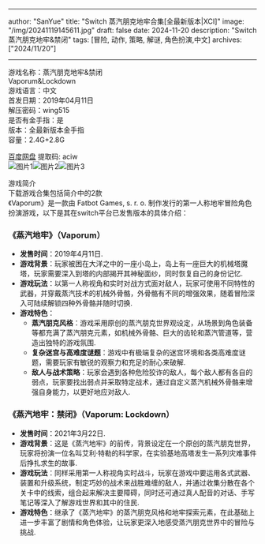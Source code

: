 
---
author: "SanYue"
title: "Switch 蒸汽朋克地牢合集[全最新版本|XCI]"
image: "/img/20241119145611.jpg"
draft: false
date: 2024-11-20
description: "Switch 蒸汽朋克地牢&禁闭"
tags: [冒险, 动作, 策略, 解谜, 角色扮演,中文]
archives: ["2024/11/20"]

---

游戏名称：蒸汽朋克地牢&禁闭   
Vaporum&Lockdown    
游戏语言：中文  
首发日期：2019年04月11日  
解压密码：wing515  
是否有金手指：是  
版本：全最新版本金手指   
容量：2.4G+2.8G

[百度网盘](https://pan.baidu.com/s/1XYuNYfuwOF5l2pqrj1vDow) 提取码: aciw  
![图片1](/img/d775cb.jpg)![图片2](/img/f0c79f.jpg)![图片3](/img/8f8950.jpg)  

游戏简介  
下载游戏合集包括简介中的2款  
《Vaporum》是一款由 Fatbot Games, s. r. o. 制作发行的第一人称地牢冒险角色扮演游戏，以下是其在switch平台已发售版本的具体介绍：

### 《蒸汽地牢》（Vaporum）
- **发售时间**：2019年4月11日.
- **游戏背景**：玩家被困在大洋之中的一座小岛上，岛上有一座巨大的机械塔魔塔，玩家需要深入到塔的内部揭开其神秘面纱，同时恢复自己的身份记忆.
- **游戏玩法**：以第一人称视角和实时对战方式面对敌人，玩家可使用不同特性的武器，并穿戴蒸汽技术的机械外骨骼，外骨骼有不同的增强效果，随着冒险深入可陆续解锁四种外骨骼并随时切换.
- **游戏特色**：
    - **蒸汽朋克风格**：游戏采用原创的蒸汽朋克世界观设定，从场景到角色装备等都充满了蒸汽朋克元素，如机械外骨骼、巨大的齿轮和蒸汽管道等，营造出独特的游戏氛围.
    - **复杂迷宫与高难度谜题**：游戏中有极端复杂的迷宫环境和各类高难度谜题，需要玩家有敏锐的观察力和充足的耐心来破解.
    - **敌人与战术策略**：玩家会遇到各种危险狡诈的敌人，每个敌人都有各自的弱点，玩家要找出弱点并采取特定战术，通过自定义蒸汽机械外骨骼来增强自身能力，以更好地应对敌人.

### 《蒸汽地牢：禁闭》（Vaporum: Lockdown）
- **发售时间**：2021年3月22日.
- **游戏背景**：这是《蒸汽地牢》的前传，背景设定在一个原创的蒸汽朋克世界，玩家将扮演一位名叫艾利·特勒的科学家，在实验基地高塔发生一系列灾难事件后挣扎求生的故事.
- **游戏玩法**：同样采用第一人称视角实时战斗，玩家在游戏中要运用各式武器、装置和升级系统，制定巧妙的战术来战胜难缠的敌人，并通过收集分散在各个关卡中的线索，组合起来解决主要障碍，同时还可通过真人配音的对话、手写笔记等深入了解游戏世界和其中的住民.
- **游戏特色**：继承了《蒸汽地牢》的蒸汽朋克风格和地牢探索元素，在此基础上进一步丰富了剧情和角色体验，让玩家更深入地感受蒸汽朋克世界中的冒险与挑战.
 
